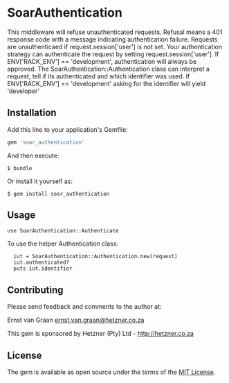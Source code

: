 # SoarAuthentication

This middleware will refuse unauthenticated requests. Refusal means a 401 response code with a message indicating authentication failure. Requests are unauthenticaed if request.session['user'] is not set. Your authentication strategy can authenticate the request by setting request.session['user']. If ENV['RACK_ENV'] == 'development', authentication will always be approved. The SoarAuthentication::Authentication class can interpret a request, tell if its authenticated and which identifier was used. If ENV['RACK_ENV'] == 'development' asking for the identifier will yield 'developer'

## Installation

Add this line to your application's Gemfile:

```ruby
gem 'soar_authentication'
```

And then execute:

    $ bundle

Or install it yourself as:

    $ gem install soar_authentication

## Usage

```
use SoarAuthentication::Authenticate
```

To use the helper Authentication class:

```
  iut = SoarAuthentication::Authentication.new(request)
  iut.authenticated?
  puts iut.identifier
```

## Contributing

Please send feedback and comments to the author at:

Ernst van Graan <ernst.van.graan@hetzner.co.za>

This gem is sponsored by Hetzner (Pty) Ltd - http://hetzner.co.za

## License

The gem is available as open source under the terms of the [MIT License](http://opensource.org/licenses/MIT).

